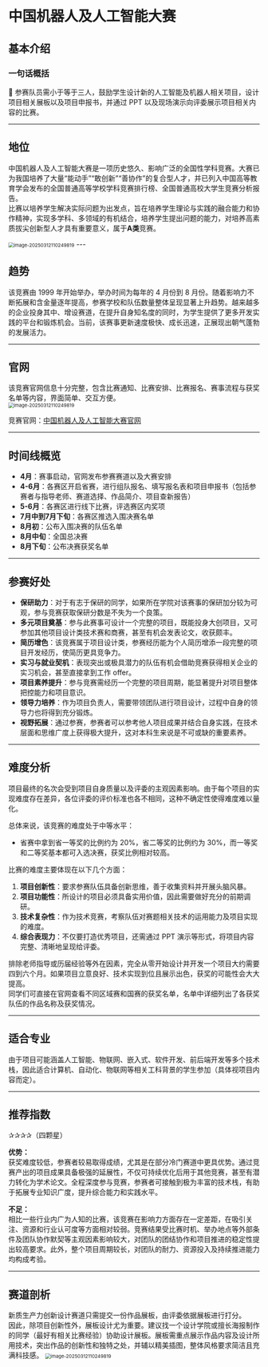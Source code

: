 # 中国机器人及人工智能大赛

## 基本介绍

### 一句话概括
🌟 参赛队员需小于等于三人，鼓励学生设计新的人工智能及机器人相关项目，设计项目相关展板以及项目申报书，并通过 PPT 以及现场演示向评委展示项目相关内容的比赛。

---

## 地位
中国机器人及人工智能大赛是一项历史悠久、影响广泛的全国性学科竞赛。大赛已为我国培养了大量“能动手”“敢创新”“善协作”的复合型人才，并已列入中国高等教育学会发布的全国普通高等学校学科竞赛排行榜、全国普通高校大学生竞赛分析报告。  
比赛以培养学生解决实际问题为出发点，旨在培养学生理论与实践的融合能力和协作精神，实现多学科、多领域的有机结合，培养学生提出问题的能力，对培养高素质拔尖创新型人才具有重要意义，属于**A类**竞赛。

<img src="../images/中国机器人及人工智能大赛/竞赛通知.png" alt="image-20250312110249819" style="zoom: 67%;" />
---

## 趋势
该竞赛由 1999 年开始举办，举办时间为每年的 4 月份到 8 月份。随着影响力不断拓展和含金量逐年提高，参赛学校和队伍数量整体呈现显著上升趋势。越来越多的企业投身其中、增设赛道，在提升自身知名度的同时，为学生提供了更多开发实践的平台和锻炼机会。当前，该赛事更新速度极快、成长迅速，正展现出朝气蓬勃的发展活力。

---

## 官网
该竞赛官网信息十分完整，包含比赛通知、比赛安排、比赛报名、赛事流程与获奖名单等内容，界面简单、交互方便。  
<img src="../images/中国机器人及人工智能大赛/组委会公告.png" alt="image-20250312110249819" style="zoom: 67%;" />

竞赛官网：[中国机器人及人工智能大赛官网](https://www.caairobot.com) 

---

## 时间线概览
- **4月**：赛事启动，官网发布参赛赛道以及大赛安排  
- **4-6月**：各赛区开启省赛，进行组队报名、填写报名表和项目申报书（包括参赛者与指导老师、赛道选择、作品简介、项目查新报告）  
- **5-6月**：各赛区进行线下比赛，评选赛区内奖项  
- **7月中到7月下旬**：各赛区推选入围决赛名单  
- **8月初**：公布入围决赛的队伍名单  
- **8月中旬**：全国总决赛  
- **8月下旬**：公布决赛获奖名单

---

## 参赛好处
- **保研助力**：对于有志于保研的同学，如果所在学院对该赛事的保研加分较为可观，参与竞赛获取保研分数是不失为一个良策。  
- **多元项目奠基**：参与此赛事可设计一个完整的项目，既能投身大创项目，又可参加其他项目设计类技术赛和商赛，甚至有机会发表论文，收获颇丰。  
- **简历增色**：该竞赛属于项目设计类，参赛经历能为个人简历增添一段完整的项目开发经历，使简历更具竞争力。  
- **实习与就业契机**：表现突出或极具潜力的队伍有机会借助竞赛获得相关企业的实习机会，甚至直接拿到工作 offer。  
- **项目素养提升**：参与竞赛需经历一个完整的项目周期，能显著提升对项目整体把控能力和项目意识。  
- **领导力培养**：作为项目负责人，需要带领团队进行项目设计，过程中自身的领导力也将得到充分锻炼。  
- **视野拓展**：通过参赛，参赛者可以参考他人项目成果并结合自身实践，在技术层面和思维广度上获得极大提升，这对本科生来说是不可或缺的重要素养。

---

## 难度分析
项目最终的名次会受到项目自身质量以及评委的主观因素影响。由于每个项目的实现难度存在差异，各位评委的评价标准也各不相同，这种不确定性使得难度难以量化。

总体来说，该竞赛的难度处于中等水平：
- 省赛中拿到省一等奖的比例约为 20%，省二等奖的比例约为 30%，而一等奖和二等奖基本都可入选决赛，获奖比例相对较高。

比赛的难度主要体现在以下几个方面：
1. **项目创新性**：要求参赛队伍具备创新思维，善于收集资料并开展头脑风暴。  
2. **项目功能性**：所设计的项目必须具备实用价值，因此需要做好充分的前期调研。  
3. **技术复杂性**：作为技术竞赛，考察队伍对赛题相关技术的运用能力及项目实现的难度。  
4. **综合表现力**：不仅要打造优秀项目，还需通过 PPT 演示等形式，将项目内容完整、清晰地呈现给评委。

排除老师指导或历届经验等外在因素，完全从零开始设计并开发一个项目大约需要四到六个月。如果项目立意良好、技术实现到位且展示出色，获奖的可能性会大大提高。  
同学们可直接在官网查看不同区域赛和国赛的获奖名单，名单中详细列出了各获奖队伍的作品名称及获奖情况。

---

## 适合专业
由于项目可能涵盖人工智能、物联网、嵌入式、软件开发、前后端开发等多个技术栈，因此适合计算机、自动化、物联网等相关工科背景的学生参加（具体视项目内容而定）。

---

## 推荐指数
✰✰✰✰（四颗星）

**优势：**  
获奖难度较低，参赛者较易取得成绩，尤其是在部分冷门赛道中更具优势。通过竞赛产出的项目成果具备极强的延展性，不仅可持续优化后用于其他竞赛，甚至有潜力转化为学术论文。全程深度参与竞赛，参赛者可接触到极为丰富的技术栈，有助于拓展专业知识广度，提升综合能力和实践水平。

**不足：**  
相比一些行业内广为人知的比赛，该竞赛在影响力方面存在一定差距，在吸引关注、资源和行业认可度等方面相对较弱。竞赛结果受比赛时机、举办地点等外部条件及团队协作默契等主观因素影响较大，对团队的团结协作和项目推进的稳定性提出较高要求。此外，整个项目周期较长，对团队的耐力、资源投入及持续推进能力均构成考验。

---

## 赛道剖析
新质生产力创新设计赛道只需提交一份作品展板，由评委依据展板进行打分。  
因此，除项目创新性外，展板设计尤为重要。建议找一个设计学院或擅长海报制作的同学（最好有相关比赛经验）协助设计展板。展板需重点展示作品内容及设计所用技术，突出作品的创新性和独特之处，并辅以精美插图，整体风格要求简洁且充满科技感。
<img src="../images/中国机器人及人工智能大赛/展板.png" alt="image-20250312110249819" style="zoom: 67%;" />
